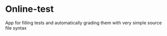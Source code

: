 # Online-test
App for filling tests and automatically grading them with very simple source file syntax
